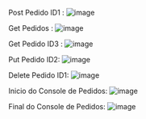 Post Pedido ID1 : ![image](https://github.com/user-attachments/assets/95b1ea57-8c94-45fc-83ac-d05e138edad3)

Get Pedidos : ![image](https://github.com/user-attachments/assets/98502071-6240-4fea-8384-344652d31329)

Get Pedido ID3 : ![image](https://github.com/user-attachments/assets/efb1e038-0758-4b84-a87b-3f7517cf946b)

Put Pedido ID2: ![image](https://github.com/user-attachments/assets/6bb08d31-2145-4594-a84b-219dab12d85a)

Delete Pedido ID1: ![image](https://github.com/user-attachments/assets/55d8c4a4-445c-4cbf-be87-3a2b865c5dac)

Inicio do Console de Pedidos: ![image](https://github.com/user-attachments/assets/dc26f6dc-aaf8-48a9-92d4-742e79604b44)

Final do Console de Pedidos: ![image](https://github.com/user-attachments/assets/301d11e9-a601-4fbb-ab06-f4ca4cca4ebf)






